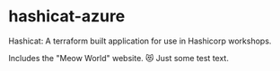 # hashicat-azure
Hashicat: A terraform built application for use in Hashicorp workshops.

Includes the "Meow World" website. 😻
Just some test text. 